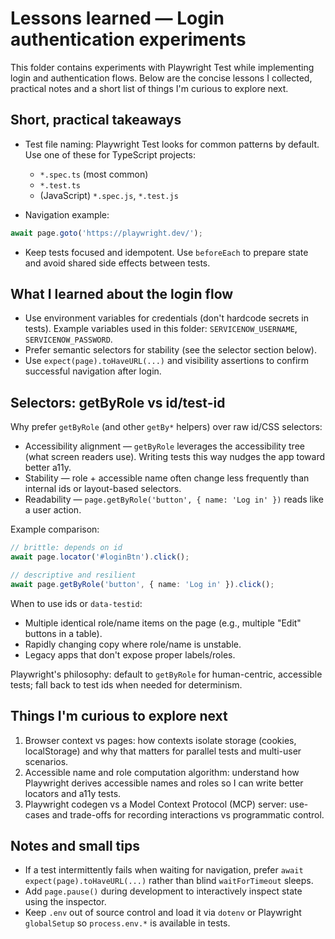 # Lessons learned — Login authentication experiments

This folder contains experiments with Playwright Test while implementing login and authentication flows. Below are the concise lessons I collected, practical notes and a short list of things I'm curious to explore next.

## Short, practical takeaways

- Test file naming: Playwright Test looks for common patterns by default. Use one of these for TypeScript projects:
  - `*.spec.ts` (most common)
  - `*.test.ts`
  - (JavaScript) `*.spec.js`, `*.test.js`

- Navigation example:

```ts
await page.goto('https://playwright.dev/');
```

- Keep tests focused and idempotent. Use `beforeEach` to prepare state and avoid shared side effects between tests.

## What I learned about the login flow

- Use environment variables for credentials (don't hardcode secrets in tests). Example variables used in this folder: `SERVICENOW_USERNAME`, `SERVICENOW_PASSWORD`.
- Prefer semantic selectors for stability (see the selector section below).
- Use `expect(page).toHaveURL(...)` and visibility assertions to confirm successful navigation after login.

## Selectors: getByRole vs id/test-id

Why prefer `getByRole` (and other `getBy*` helpers) over raw id/CSS selectors:

- Accessibility alignment — `getByRole` leverages the accessibility tree (what screen readers use). Writing tests this way nudges the app toward better a11y.
- Stability — role + accessible name often change less frequently than internal ids or layout-based selectors.
- Readability — `page.getByRole('button', { name: 'Log in' })` reads like a user action.

Example comparison:

```ts
// brittle: depends on id
await page.locator('#loginBtn').click();

// descriptive and resilient
await page.getByRole('button', { name: 'Log in' }).click();
```

When to use ids or `data-testid`:
- Multiple identical role/name items on the page (e.g., multiple "Edit" buttons in a table).
- Rapidly changing copy where role/name is unstable.
- Legacy apps that don't expose proper labels/roles.

Playwright's philosophy: default to `getByRole` for human-centric, accessible tests; fall back to test ids when needed for determinism.

## Things I'm curious to explore next

1. Browser context vs pages: how contexts isolate storage (cookies, localStorage) and why that matters for parallel tests and multi-user scenarios.
2. Accessible name and role computation algorithm: understand how Playwright derives accessible names and roles so I can write better locators and a11y tests.
3. Playwright codegen vs a Model Context Protocol (MCP) server: use-cases and trade-offs for recording interactions vs programmatic control.

## Notes and small tips

- If a test intermittently fails when waiting for navigation, prefer `await expect(page).toHaveURL(...)` rather than blind `waitForTimeout` sleeps.
- Add `page.pause()` during development to interactively inspect state using the inspector.
- Keep `.env` out of source control and load it via `dotenv` or Playwright `globalSetup` so `process.env.*` is available in tests.
